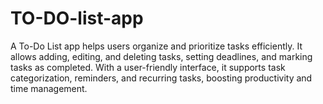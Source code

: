 # TO-DO-list-app
A To-Do List app helps users organize and prioritize tasks efficiently. It allows adding, editing, and deleting tasks, setting deadlines, and marking tasks as completed. With a user-friendly interface, it supports task categorization, reminders, and recurring tasks, boosting productivity and time management.
